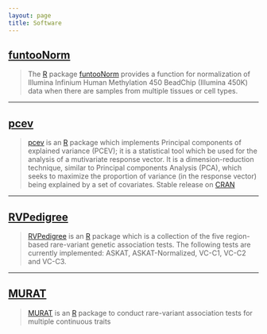 ```yaml
---
layout: page
title: Software
---
```


<!--## Contents
{:.no_toc}

* Will be replaced with the ToC, excluding the "Contents" header
{:toc}-->

## [funtooNorm](https://github.com/GreenwoodLab/funtooNorm)

> The [R](http://cran.r-project.org/) package [funtooNorm](https://github.com/GreenwoodLab/funtooNorm) provides a function for normalization of Illumina Infinium Human Methylation 450 BeadChip (Illumina 450K) data when there are samples from multiple tissues or cell types.

----

## [pcev](https://github.com/GreenwoodLab/pcev)

> [pcev](https://github.com/GreenwoodLab/pcev) is an [R](http://cran.r-project.org/) package which implements Principal components of explained variance (PCEV); it is a statistical tool which be used for the analysis of a mutivariate response vector. It is a dimension-reduction technique, similar to Principal components Analysis (PCA), which seeks to maximize the proportion of variance (in the response vector) being explained by a set of covariates. Stable release on [CRAN](https://cran.r-project.org/web/packages/pcev/index.html)

----

## [RVPedigree](https://github.com/GreenwoodLab/RVPedigree)

> [RVPedigree](https://github.com/GreenwoodLab/RVPedigree) is an [R](http://cran.r-project.org/) package which is a collection of the five region-based rare-variant genetic association tests. The following tests are currently implemented: ASKAT, ASKAT-Normalized, VC-C1, VC-C2 and VC-C3.

----

## [MURAT](https://github.com/GreenwoodLab/MURAT)

> [MURAT](https://github.com/GreenwoodLab/MURAT) is an [R](http://cran.r-project.org/) package to conduct rare-variant association tests for multiple continuous traits  

